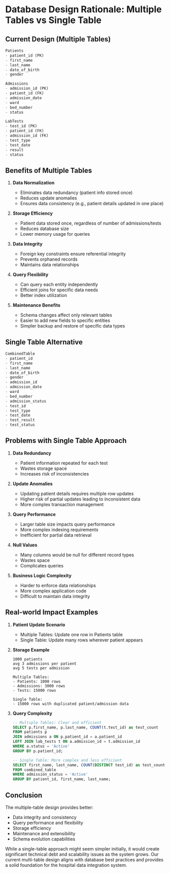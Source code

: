 # Database Design Rationale: Multiple Tables vs Single Table

## Current Design (Multiple Tables)
```sql
Patients
- patient_id (PK)
- first_name
- last_name
- date_of_birth
- gender

Admissions
- admission_id (PK)
- patient_id (FK)
- admission_date
- ward
- bed_number
- status

LabTests
- test_id (PK)
- patient_id (FK)
- admission_id (FK)
- test_type
- test_date
- result
- status
```

## Benefits of Multiple Tables

1. **Data Normalization**
   - Eliminates data redundancy (patient info stored once)
   - Reduces update anomalies
   - Ensures data consistency (e.g., patient details updated in one place)

2. **Storage Efficiency**
   - Patient data stored once, regardless of number of admissions/tests
   - Reduces database size
   - Lower memory usage for queries

3. **Data Integrity**
   - Foreign key constraints ensure referential integrity
   - Prevents orphaned records
   - Maintains data relationships

4. **Query Flexibility**
   - Can query each entity independently
   - Efficient joins for specific data needs
   - Better index utilization

5. **Maintenance Benefits**
   - Schema changes affect only relevant tables
   - Easier to add new fields to specific entities
   - Simpler backup and restore of specific data types

## Single Table Alternative
```sql
CombinedTable
- patient_id
- first_name
- last_name
- date_of_birth
- gender
- admission_id
- admission_date
- ward
- bed_number
- admission_status
- test_id
- test_type
- test_date
- test_result
- test_status
```

## Problems with Single Table Approach

1. **Data Redundancy**
   - Patient information repeated for each test
   - Wastes storage space
   - Increases risk of inconsistencies

2. **Update Anomalies**
   - Updating patient details requires multiple row updates
   - Higher risk of partial updates leading to inconsistent data
   - More complex transaction management

3. **Query Performance**
   - Larger table size impacts query performance
   - More complex indexing requirements
   - Inefficient for partial data retrieval

4. **Null Values**
   - Many columns would be null for different record types
   - Wastes space
   - Complicates queries

5. **Business Logic Complexity**
   - Harder to enforce data relationships
   - More complex application code
   - Difficult to maintain data integrity

## Real-world Impact Examples

1. **Patient Update Scenario**
   - Multiple Tables: Update one row in Patients table
   - Single Table: Update many rows wherever patient appears

2. **Storage Example**
   ```
   1000 patients
   avg 3 admissions per patient
   avg 5 tests per admission
   
   Multiple Tables:
   - Patients: 1000 rows
   - Admissions: 3000 rows
   - Tests: 15000 rows
   
   Single Table:
   - 15000 rows with duplicated patient/admission data
   ```

3. **Query Complexity**
   ```sql
   -- Multiple Tables: Clear and efficient
   SELECT p.first_name, p.last_name, COUNT(t.test_id) as test_count
   FROM patients p
   JOIN admissions a ON p.patient_id = a.patient_id
   LEFT JOIN lab_tests t ON a.admission_id = t.admission_id
   WHERE a.status = 'Active'
   GROUP BY p.patient_id;

   -- Single Table: More complex and less efficient
   SELECT first_name, last_name, COUNT(DISTINCT test_id) as test_count
   FROM combined_table
   WHERE admission_status = 'Active'
   GROUP BY patient_id, first_name, last_name;
   ```

## Conclusion

The multiple-table design provides better:
- Data integrity and consistency
- Query performance and flexibility
- Storage efficiency
- Maintenance and extensibility
- Schema evolution capabilities

While a single-table approach might seem simpler initially, it would create significant technical debt and scalability issues as the system grows. Our current multi-table design aligns with database best practices and provides a solid foundation for the hospital data integration system.